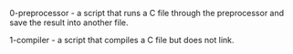 0-preprocessor - a script that runs a C file through the preprocessor and save the result into another file.

1-compiler - a script that compiles a C file but does not link.


